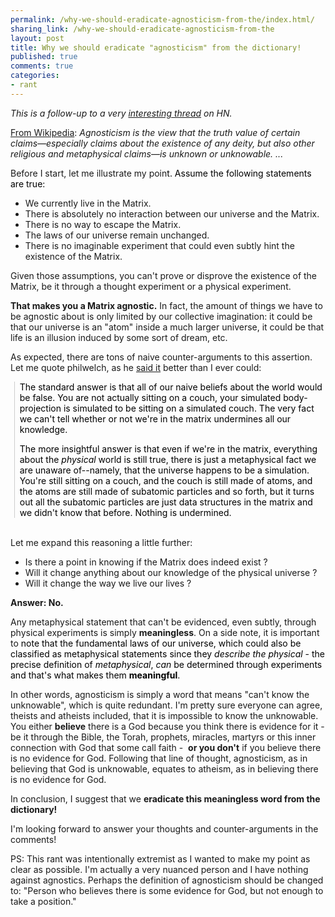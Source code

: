 ```yaml
---
permalink: /why-we-should-eradicate-agnosticism-from-the/index.html/
sharing_link: /why-we-should-eradicate-agnosticism-from-the
layout: post
title: Why we should eradicate "agnosticism" from the dictionary!
published: true
comments: true
categories:
- rant
---
```

<p><em>This is a follow-up to a very <a href="http://news.ycombinator.com/item?id=1148229">interesting thread</a> on HN.</em><p /><a href="http://en.wikipedia.org/wiki/Agnosticism">From Wikipedia</a>: <em>Agnosticism is the view that the truth value of certain claims&mdash;especially claims about the existence of any deity, but also other religious and metaphysical claims&mdash;is unknown or unknowable. ...</em><p />Before I start, let me illustrate my poin<span style="color: #000000;">t. Assume the following statements are true</span><span class="comment"><span style="color: #000000;">:</span></span></p>
<ul>
<li>We currently live in the Matrix.</li>
<li>There is absolutely no interaction between our universe and the Matrix.</li>
<li>There is no way to escape the Matrix.</li>
<li>The laws of our universe remain unchanged.</li>
<li>There is no imaginable experiment that could even subtly hint the existence of the Matrix.</li>
</ul>
<p>Given those assumptions, you can't prove or disprove the existence of the Matrix, be it through a thought experiment or a physical experiment. <p /> <strong>That makes you a Matrix agnostic.</strong> In fact, the amount of things we have to be agnostic about is only limited by our collective imagination: it could be that our universe is an "atom" inside a much larger universe, it could be that life is an illusion induced by some sort of dream, etc. <p /> As expected, there are tons of naive counter-arguments to this assertion. Let me quote philwelch, as he <a href="http://news.ycombinator.com/item?id=1148910">said it</a> better than I ever could:</p>
<blockquote class="gmail_quote" style="margin: 0pt 0pt 0pt 0.8ex; border-left: 1px solid #cccccc; padding-left: 1ex;"><span class="comment">
</span><p><span style="color: #000000;">The standard answer is that all of our naive beliefs about the world would be false. You are not actually sitting on a couch, your simulated body-projection is simulated to be sitting on a simulated couch. The very fact we can't tell whether or not we're in the matrix undermines all our knowledge.</span></p>
<p><span style="color: #000000;">The more insightful answer is that even if we're in the matrix, everything about the <em>physical</em> world is still true, there is just a metaphysical fact we are unaware of--namely, that the universe happens to be a simulation. You're still sitting on a couch, and the couch is still made of atoms, and the atoms are still made of subatomic particles and so forth, but it turns out all the subatomic particles are just data structures in the matrix and we didn't know that before. Nothing is undermined.</span></p>
</blockquote>
<p><br />Let me expand this reasoning a little further:</p>
<ul>
<li>Is there a point in knowing if the Matrix does indeed exist ? </li>
<li>Will it change anything about our knowledge of the physical universe ?</li>
<li>Will it change the way we live our lives ?&nbsp;</li>
</ul>
<p><strong>Answer: No.</strong><p />Any metaphysical statement that can't be evidenced, even subtly, through physical experiments is simply <strong>meaningless</strong>. On a side note, it is important to <span style="color: #000000;">n</span><span class="comment"><span style="color: #000000;">ote that the fundamental laws of our universe, which could also be classified as metaphysical statements since they <em>describe the physical</em> - the precise definition of <em>metaphysical</em>, <em>can</em> be determined through experiments and that's what makes them <strong>meaningful</strong>.</span></span><p />In other words, agnosticism is simply a word that means "can't know the unknowable", which is quite redundant. I'm pretty sure everyone can agree, theists and atheists included, that it is impossible to know the unknowable. You either <strong>believe</strong> there is a God because you think there is evidence for it - be it through the Bible, the Torah, prophets, miracles, martyrs or this inner connection with God that some call faith -&nbsp; <strong>or you don't</strong> if you believe there is no evidence for God. Following that line of thought, agnosticism, as in believing that God is unknowable, equates to atheism, as in believing there is no evidence for God.<p /> In conclusion, I suggest that we <strong>eradicate this meaningless word from the dictionary!</strong><p />I'm looking forward to answer your thoughts and counter-arguments in the comments!<p />PS: This rant was intentionally extremist as I wanted to make my point as clear as possible. I'm actually a very nuanced person and I have nothing against agnostics. Perhaps the definition of agnosticism should be changed to: "Person who believes there is some evidence for God, but not enough to take a position."</p>
